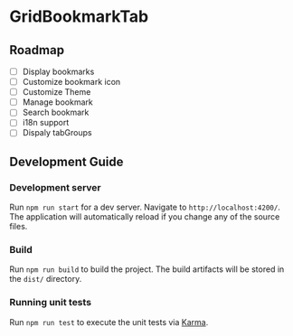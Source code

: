 # GridBookmarkTab

## Roadmap

- [ ] Display bookmarks
- [ ] Customize bookmark icon
- [ ] Customize Theme
- [ ] Manage bookmark
- [ ] Search bookmark
- [ ] i18n support
- [ ] Dispaly tabGroups

## Development Guide

### Development server

Run `npm run start` for a dev server. Navigate to `http://localhost:4200/`. The application will automatically reload if you change any of the source files.

### Build

Run `npm run build` to build the project. The build artifacts will be stored in the `dist/` directory.

### Running unit tests

Run `npm run test` to execute the unit tests via [Karma](https://karma-runner.github.io).
